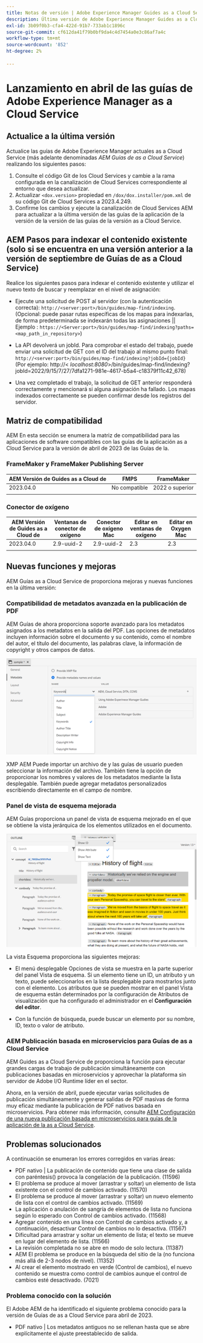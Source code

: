 ```yaml
---
title: Notas de versión | Adobe Experience Manager Guides as a Cloud Service, versión de abril de 2023
description: Última versión de Adobe Experience Manager Guides as a Cloud Service
exl-id: 3b09f0b3-cfa4-422d-91b7-733ab1c1896c
source-git-commit: cf612da41f79b0bf9da4c4d7454a0e3c86af7a4c
workflow-type: tm+mt
source-wordcount: '852'
ht-degree: 2%

---
```


# Lanzamiento en abril de las guías de Adobe Experience Manager as a Cloud Service

## Actualice a la última versión

Actualice las guías de Adobe Experience Manager actuales as a Cloud Service (más adelante denominadas *AEM Guías de as a Cloud Service*) realizando los siguientes pasos:

1. Consulte el código Git de los Cloud Services y cambie a la rama configurada en la canalización de Cloud Services correspondiente al entorno que desea actualizar.
2. Actualizar `<dox.version>` propiedad en `/dox/dox.installer/pom.xml` de su código Git de Cloud Services a 2023.4.249.
3. Confirme los cambios y ejecute la canalización de Cloud Services AEM para actualizar a la última versión de las guías de la aplicación de la versión de la versión de las guías de la versión as a Cloud Service.

## AEM Pasos para indexar el contenido existente (solo si se encuentra en una versión anterior a la versión de septiembre de Guías de as a Cloud Service)

Realice los siguientes pasos para indexar el contenido existente y utilizar el nuevo texto de buscar y reemplazar en el nivel de asignación:

* Ejecute una solicitud de POST al servidor (con la autenticación correcta): `http://<server:port>/bin/guides/map-find/indexing`.
(Opcional: puede pasar rutas específicas de los mapas para indexarlas, de forma predeterminada se indexarán todas las asignaciones || Ejemplo : `https://<Server:port>/bin/guides/map-find/indexing?paths=<map_path_in_repository>`)

* La API devolverá un jobId. Para comprobar el estado del trabajo, puede enviar una solicitud de GET con el ID del trabajo al mismo punto final: `http://<server:port>/bin/guides/map-find/indexing?jobId={jobId}`
(Por ejemplo: http://&lt;
_localhost:8080_>/bin/guides/map-find/indexing?jobId=2022/9/15/7/27/7dfa1271-981e-4617-b5a4-c18379f11c42_678)

* Una vez completado el trabajo, la solicitud de GET anterior responderá correctamente y mencionará si alguna asignación ha fallado. Los mapas indexados correctamente se pueden confirmar desde los registros del servidor.

## Matriz de compatibilidad

AEM En esta sección se enumera la matriz de compatibilidad para las aplicaciones de software compatibles con las guías de la aplicación as a Cloud Service para la versión de abril de 2023 de las Guías de la.

### FrameMaker y FrameMaker Publishing Server

| AEM Versión de Guides as a Cloud de | FMPS | FrameMaker |
| --- | --- | --- |
| 2023.04.0 | No compatible | 2022 o superior |
|  |  |  |


### Conector de oxígeno

| AEM Versión de Guides as a Cloud de | Ventanas de conector de oxígeno | Conector de oxígeno Mac | Editar en ventanas de oxígeno | Editar en Oxygen Mac |
| --- | --- | --- | --- | --- |
| 2023.04.0 | 2.9-uuid-2 | 2.9-uuid-2 | 2.3 | 2.3 |
|  |  |  |  |


## Nuevas funciones y mejoras

AEM Guías as a Cloud Service de proporciona mejoras y nuevas funciones en la última versión:

### Compatibilidad de metadatos avanzada en la publicación de PDF

AEM Guías de ahora proporciona soporte avanzado para los metadatos asignados a los metadatos en la salida del PDF. Las opciones de metadatos incluyen información sobre el documento y su contenido, como el nombre del autor, el título del documento, las palabras clave, la información de copyright y otros campos de datos.

<img src="assets/pdf-metadata.png" alt=" metadatos pdf nativos">

XMP AEM Puede importar un archivo de y las guías de usuario pueden seleccionar la información del archivo. También tiene la opción de proporcionar los nombres y valores de los metadatos mediante la lista desplegable. También puede agregar metadatos personalizados escribiendo directamente en el campo de nombre.


### Panel de vista de esquema mejorada

AEM Guías proporciona un panel de vista de esquema mejorado en el que se obtiene la vista jerárquica de los elementos utilizados en el documento.

<img src="assets/select-element-content-outline-view_cs.png" alt=" metadatos pdf nativos">

La vista Esquema proporciona las siguientes mejoras:

* El menú desplegable Opciones de vista se muestra en la parte superior del panel Vista de esquema. Si un elemento tiene un ID, un atributo y un texto, puede seleccionarlos en la lista desplegable para mostrarlos junto con el elemento. Los atributos que se pueden mostrar en el panel Vista de esquema están determinados por la configuración de Atributos de visualización que ha configurado el administrador en el **Configuración del editor**.

* Con la función de búsqueda, puede buscar un elemento por su nombre, ID, texto o valor de atributo.


### AEM Publicación basada en microservicios para Guías de as a Cloud Service

AEM Guides as a Cloud Service de proporciona la función para ejecutar grandes cargas de trabajo de publicación simultáneamente con publicaciones basadas en microservicios y aprovechar la plataforma sin servidor de Adobe I/O Runtime líder en el sector.

Ahora, en la versión de abril, puede ejecutar varias solicitudes de publicación simultáneamente y generar salidas de PDF masivas de forma muy eficaz mediante la publicación de PDF nativos basada en microservicios.
Para obtener más información, consulte [AEM Configuración de una nueva publicación basada en microservicios para guías de la aplicación de la as a Cloud Service](../knowledge-base/publishing/configure-microservices.md).


## Problemas solucionados

A continuación se enumeran los errores corregidos en varias áreas:

* PDF nativo | La publicación de contenido que tiene una clase de salida con paréntesis() provoca la congelación de la publicación. (11596)
* El problema se produce al mover (arrastrar y soltar) un elemento de lista existente con el control de cambios activado. (11570)
* El problema se produce al mover (arrastrar y soltar) un nuevo elemento de lista con el control de cambios activado. (11569)
* La aplicación o anulación de sangría de elementos de lista no funciona según lo esperado con Control de cambios activado. (11568)
* Agregar contenido en una línea con Control de cambios activado y, a continuación, desactivar Control de cambios no lo desactiva. (11567)
* Dificultad para arrastrar y soltar un elemento de lista; el texto se mueve en lugar del elemento de lista. (11566)
* La revisión completada no se abre en modo de solo lectura. (11387)
* AEM El problema se produce en la búsqueda del sitio de la (no funciona más allá de 2-3 nodos de nivel). (11352)
* Al crear el elemento mostrado en verde (Control de cambios), el nuevo contenido se muestra como control de cambios aunque el control de cambios esté desactivado. (7021)

### Problema conocido con la solución

El Adobe AEM de ha identificado el siguiente problema conocido para la versión de Guías de as a Cloud Service para abril de 2023.

* PDF nativo | Los metadatos antiguos no se rellenan hasta que se abre explícitamente el ajuste preestablecido de salida.

